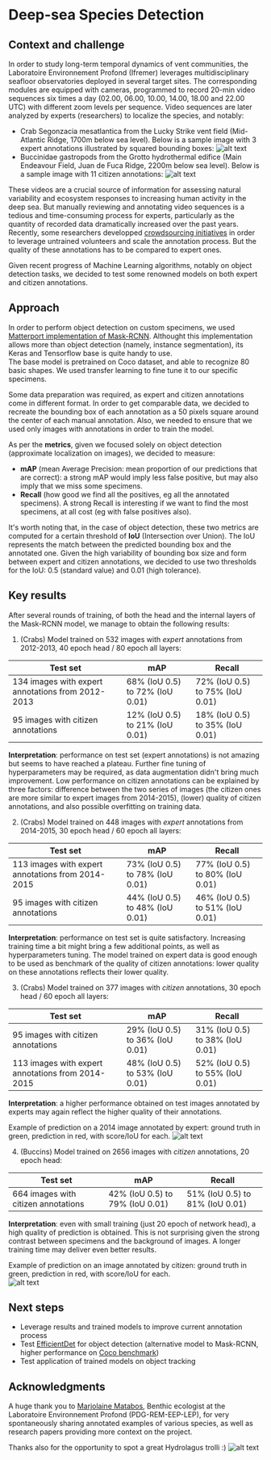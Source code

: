 # Deep-sea Species Detection

## Context and challenge
In order to study long-term temporal dynamics of vent communities, the Laboratoire Environnement Profond (Ifremer) leverages multidisciplinary seafloor observatories deployed in several target sites. The corresponding modules are equipped with cameras, programmed to record 20-min video sequences six times a day (02.00, 06.00, 10.00, 14.00, 18.00 and 22.00 UTC) with different zoom levels per sequence. Video sequences are later analyzed by experts (researchers) to localize the species, and notably:
* Crab Segonzacia mesatlantica from the Lucky Strike vent field (Mid-Atlantic Ridge, 1700m below sea level). Below is a sample image with 3 expert annotations illustrated by squared bounding boxes:
![alt text](https://github.com/d-roland/speciesDetection/raw/main/images/sample_expert_annotations.png)
* Buccinidae gastropods from the Grotto hydrothermal edifice (Main Endeavour Field, Juan de Fuca Ridge, 2200m below sea level). Below is a sample image with 11 citizen annotations:
![alt text](https://github.com/d-roland/speciesDetection/raw/main/images/sample_citizen_annotations.png)

These videos are a crucial source of information for assessing natural variability and ecosystem responses to increasing human activity in the deep sea. But manually reviewing and annotating video sequences is a tedious and time-consuming process for experts, particularly as the quantity of recorded data dramatically increased over the past years.\
Recently, some researchers developped [crowdsourcing initiatives](https://www.deepseaspy.com/) in order to leverage untrained volunteers and scale the annotation process. But the quality of these annotations has to be compared to expert ones.

Given recent progress of Machine Learning algorithms, notably on object detection tasks, we decided to test some renowned models on both expert and citizen annotations. 


## Approach
In order to perform object detection on custom specimens, we used [Matterport implementation of Mask-RCNN](https://github.com/matterport/Mask_RCNN). Althought this implementation allows more than object detection (namely, instance segmentation), its Keras and Tensorflow base is quite handy to use.\
The base model is pretrained on Coco dataset, and able to recognize 80 basic shapes. We used transfer learning to fine tune it to our specific specimens.

Some data preparation was required, as expert and citizen annotations come in different format. In order to get comparable data, we decided to recreate the bounding box of each annotation as a 50 pixels square around the center of each manual annotation. Also, we needed to ensure that we used only images with annotations in order to train the model.

As per the **metrics**, given we focused solely on object detection (approximate localization on images), we decided to measure:
* **mAP** (mean Average Precision: mean proportion of our predictions that are correct): a strong mAP would imply less false positive, but may also imply that we miss some specimens.
* **Recall** (how good we find all the positives, eg all the annotated specimens). A strong Recall is interesting if we want to find the most specimens, at all cost (eg with false positives also).

It's worth noting that, in the case of object detection, these two metrics are computed for a certain threshold of **IoU** (Intersection over Union). The IoU represents the match between the predicted bounding box and the annotated one. Given the high variability of bounding box size and form between expert and citizen annotations, we decided to use two thresholds for the IoU: 0.5 (standard value) and 0.01 (high tolerance).


## Key results
After several rounds of training, of both the head and the internal layers of the Mask-RCNN model, we manage to obtain the following results:

1. (Crabs) Model trained on 532 images with *expert* annotations from 2012-2013, 40 epoch head / 80 epoch all layers:

Test set | mAP | Recall
--- | --- | ---
134 images with expert annotations from 2012-2013 | 68% (IoU 0.5) to 72% (IoU 0.01) | 72% (IoU 0.5) to 75% (IoU 0.01)
95 images with citizen annotations | 12% (IoU 0.5) to 21% (IoU 0.01) | 18% (IoU 0.5) to 35% (IoU 0.01)

**Interpretation**: performance on test set (expert annotations) is not amazing but seems to have reached a plateau. Further fine tuning of hyperparameters may be required, as data augmentation didn't bring much improvement. Low performance on citizen annotations can be explained by three factors: difference between the two series of images (the citizen ones are more similar to expert images from 2014-2015), (lower) quality of citizen annotations, and also possible overfitting on training data.


2. (Crabs) Model trained on 448 images with *expert* annotations from 2014-2015, 30 epoch head / 60 epoch all layers:

Test set | mAP | Recall
--- | --- | ---
113 images with expert annotations from 2014-2015 | 73% (IoU 0.5) to 78% (IoU 0.01) | 77% (IoU 0.5) to 80% (IoU 0.01)
95 images with citizen annotations | 44% (IoU 0.5) to 48% (IoU 0.01) | 46% (IoU 0.5) to 51% (IoU 0.01)

**Interpretation**: performance on test set is quite satisfactory. Increasing training time a bit might bring a few additional points, as well as hyperparameters tuning. The model trained on expert data is good enough to be used as benchmark of the quality of citizen annotations: lower quality on these annotations reflects their lower quality.


3. (Crabs) Model trained on 377 images with *citizen* annotations, 30 epoch head / 60 epoch all layers:

Test set | mAP | Recall
--- | --- | ---
95 images with citizen annotations | 29% (IoU 0.5) to 36% (IoU 0.01) | 31% (IoU 0.5) to 38% (IoU 0.01)
113 images with expert annotations from 2014-2015 | 48% (IoU 0.5) to 53% (IoU 0.01) | 52% (IoU 0.5) to 55% (IoU 0.01)

**Interpretation**: a higher performance obtained on test images annotated by experts may again reflect the higher quality of their annotations.

Example of prediction on a 2014 image annotated by expert: ground truth in green, prediction in red, with score/IoU for each.
![alt text](https://github.com/d-roland/speciesDetection/raw/main/images/prediction_expert_2014.png)

4. (Buccins) Model trained on 2656 images with *citizen* annotations, 20 epoch head:

Test set | mAP | Recall
--- | --- | ---
664 images with citizen annotations | 42% (IoU 0.5) to 79% (IoU 0.01) | 51% (IoU 0.5) to 81% (IoU 0.01)

**Interpretation**: even with small training (just 20 epoch of network head), a high quality of prediction is obtained. This is not surprising given the strong contrast between specimens and the background of images. A longer training time may deliver even better results.

Example of prediction on an image annotated by citizen: ground truth in green, prediction in red, with score/IoU for each.\
![alt text](https://github.com/d-roland/speciesDetection/raw/main/images/prediction_citoyen_buccin.png)


## Next steps
* Leverage results and trained models to improve current annotation process
* Test [EfficientDet](https://github.com/xuannianz/EfficientDet) for object detection (alternative model to Mask-RCNN, higher performance on [Coco benchmark](https://paperswithcode.com/sota/object-detection-on-coco))
* Test application of trained models on object tracking


## Acknowledgments
A huge thank you to [Marjolaine Matabos](https://annuaire.ifremer.fr/cv/20350/en/), Benthic ecologist at the Laboratoire Environnement Profond (PDG-REM-EEP-LEP), for very spontaneously sharing annotated examples of various species, as well as research papers providing more context on the project.

Thanks also for the opportunity to spot a great Hydrolagus trolli :)
![alt text](https://github.com/d-roland/speciesDetection/raw/main/images/hydrolagus_trolli.png)

